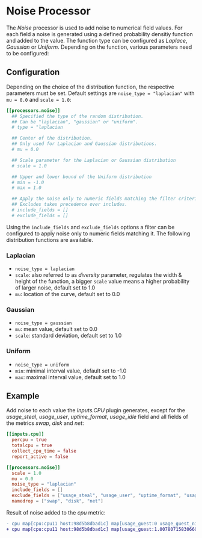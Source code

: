 # Noise Processor

The *Noise* processor is used to add noise to numerical field values. For each field a noise is generated using a defined probability densitiy function and added to the value. The function type can be configured as _Laplace_, _Gaussian_ or _Uniform_.
Depending on the function, various parameters need to be configured:

## Configuration

Depending on the choice of the distribution function, the respective parameters must be set. Default settings are `noise_type = "laplacian"` with `mu = 0.0` and `scale = 1.0`:

```toml
[[processors.noise]]
  ## Specified the type of the random distribution.
  ## Can be "laplacian", "gaussian" or "uniform".
  # type = "laplacian

  ## Center of the distribution.
  ## Only used for Laplacian and Gaussian distributions.
  # mu = 0.0

  ## Scale parameter for the Laplacian or Gaussian distribution
  # scale = 1.0

  ## Upper and lower bound of the Uniform distribution
  # min = -1.0
  # max = 1.0

  ## Apply the noise only to numeric fields matching the filter criteria below.
  ## Excludes takes precedence over includes.
  # include_fields = []
  # exclude_fields = []
```

Using the `include_fields` and `exclude_fields` options a filter can be configured to apply noise only to numeric fields matching it.
The following distribution functions are available.

### Laplacian

* `noise_type = laplacian`
* `scale`: also referred to as _diversity_ parameter, regulates the width & height of the function, a bigger `scale` value means a higher probability of larger noise, default set to 1.0
* `mu`: location of the curve, default set to 0.0

### Gaussian

* `noise_type = gaussian`
* `mu`: mean value, default set to 0.0
* `scale`: standard deviation, default set to 1.0

### Uniform

* `noise_type = uniform`
* `min`: minimal interval value, default set to -1.0
* `max`: maximal interval value, default set to 1.0

## Example

Add noise to each value the *Inputs.CPU*  plugin generates, except for the _usage\_steal_, _usage\_user_, _uptime\_format_, _usage\_idle_ field and all fields of the metrics _swap_, _disk_ and _net_:

```toml
[[inputs.cpu]]
  percpu = true
  totalcpu = true
  collect_cpu_time = false
  report_active = false

[[processors.noise]]
  scale = 1.0
  mu = 0.0
  noise_type = "laplacian"
  include_fields = []
  exclude_fields = ["usage_steal", "usage_user", "uptime_format", "usage_idle" ]
  namedrop = ["swap", "disk", "net"]
```

Result of noise added to the _cpu_ metric:

```diff
- cpu map[cpu:cpu11 host:98d5b8dbad1c] map[usage_guest:0 usage_guest_nice:0 usage_idle:94.3999999994412 usage_iowait:0 usage_irq:0.1999999999998181 usage_nice:0 usage_softirq:0.20000000000209184 usage_steal:0 usage_system:1.2000000000080036 usage_user:4.000000000014552]
+ cpu map[cpu:cpu11 host:98d5b8dbad1c] map[usage_guest:1.0078071583066057 usage_guest_nice:0.523063861602435 usage_idle:95.53920223476884 usage_iowait:0.5162661526251292 usage_irq:0.7138529816101375 usage_nice:0.6119678488887954 usage_softirq:0.5573585443688622 usage_steal:0.2006120911289802 usage_system:1.2954475820198437 usage_user:6.885664792615023]
```
